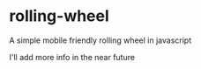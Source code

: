 rolling-wheel
=============

A simple mobile friendly rolling wheel in javascript

I'll add more info in the near future
